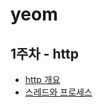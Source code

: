 # yeom

## 1주차 - http
- [http 개요](https://github.com/fisa-cs-breaker/yeom/blob/main/cs/1.http/1%EC%A3%BC%EC%B0%A8_http.md)
- [스레드와 프로세스](https://github.com/fisa-cs-breaker/yeom/blob/main/cs/2.%20%EC%93%B0%EB%A0%88%EB%93%9C%EC%99%80%20%ED%94%84%EB%A1%9C%EC%84%B8%EC%8A%A4/%EC%8A%A4%EB%A0%88%EB%93%9C%EC%99%80_%ED%94%84%EB%A1%9C%EC%84%B8%EC%8A%A4.md)
